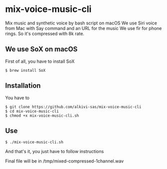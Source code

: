 # mix-voice-music-cli
Mix music and synthetic voice by bash script on macOS
We use Siri voice from Mac with Say command and an URL for the music
We use fir for phone rings. So it's compressed with 8k rate.

## We use SoX on macOS
First of all, you have to install SoX

   `$ brew install SoX`

## Installation 
You have to 
   ```
   $ git clone https://github.com/alkivi-sas/mix-voice-music-cli
   $ cd mix-voice-music-cli
   $ chmod +x mix-voice-music-cli.sh
   ```
## Use
   `$ ./mix-voice-music-cli.sh`

And that's it, you just have to follow instructions

Final file will be in /tmp/mixed-compressed-1channel.wav

